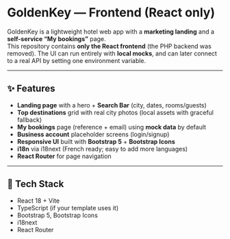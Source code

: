 # GoldenKey — Frontend (React only)

GoldenKey is a lightweight hotel web app with a **marketing landing** and a **self-service “My bookings”** page.  
This repository contains **only the React frontend** (the PHP backend was removed). The UI can run entirely with **local mocks**, and can later connect to a real API by setting one environment variable.

---

## ✨ Features

- **Landing page** with a hero + **Search Bar** (city, dates, rooms/guests)
- **Top destinations** grid with real city photos (local assets with graceful fallback)
- **My bookings** page (reference + email) using **mock data** by default
- **Business account** placeholder screens (login/signup)
- **Responsive UI** built with **Bootstrap 5** + **Bootstrap Icons**
- **i18n** via i18next (French ready; easy to add more languages)
- **React Router** for page navigation

---

## 🧱 Tech Stack

- React 18 + Vite
- TypeScript (if your template uses it)
- Bootstrap 5, Bootstrap Icons
- i18next
- React Router

